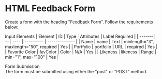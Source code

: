 # HTML Feedback Form
Create a form with the heading "Feedback Form". Follow the requirements below:

Input Elements
| Element | ID | Type | Attributes | Label Required |
| ------- | -- | ---- | ---------- | -------------- |
| Name  | name | Text | minlength="3", maxlength="50", required	 | Yes |
| Portfolio | portfolio | URL | required | Yes |
| Favorite Color	| favColor | Color | N/A	 | Yes |
| Likeness | likeness | Range | min="1", max="100"	 | Yes |

Form Submission    
The form must be submitted using either the "post" or "POST" method.

